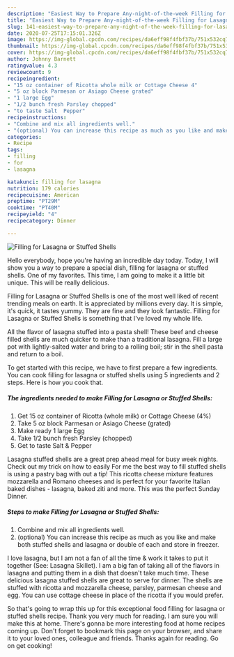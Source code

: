 ```yaml
---
description: "Easiest Way to Prepare Any-night-of-the-week Filling for Lasagna or Stuffed Shells"
title: "Easiest Way to Prepare Any-night-of-the-week Filling for Lasagna or Stuffed Shells"
slug: 141-easiest-way-to-prepare-any-night-of-the-week-filling-for-lasagna-or-stuffed-shells
date: 2020-07-25T17:15:01.326Z
image: https://img-global.cpcdn.com/recipes/da6eff98f4fbf37b/751x532cq70/filling-for-lasagna-or-stuffed-shells-recipe-main-photo.jpg
thumbnail: https://img-global.cpcdn.com/recipes/da6eff98f4fbf37b/751x532cq70/filling-for-lasagna-or-stuffed-shells-recipe-main-photo.jpg
cover: https://img-global.cpcdn.com/recipes/da6eff98f4fbf37b/751x532cq70/filling-for-lasagna-or-stuffed-shells-recipe-main-photo.jpg
author: Johnny Barnett
ratingvalue: 4.3
reviewcount: 9
recipeingredient:
- "15 oz container of Ricotta whole milk or Cottage Cheese 4"
- "5 oz block Parmesan or Asiago Cheese grated"
- "1 large Egg"
- "1/2 bunch fresh Parsley chopped"
- "to taste Salt  Pepper"
recipeinstructions:
- "Combine and mix all ingredients well."
- "(optional) You can increase this recipe as much as you like and make both stuffed shells and lasagna or double of each and store in freezer."
categories:
- Recipe
tags:
- filling
- for
- lasagna

katakunci: filling for lasagna 
nutrition: 179 calories
recipecuisine: American
preptime: "PT29M"
cooktime: "PT40M"
recipeyield: "4"
recipecategory: Dinner

---
```



![Filling for Lasagna or Stuffed Shells](https://img-global.cpcdn.com/recipes/da6eff98f4fbf37b/751x532cq70/filling-for-lasagna-or-stuffed-shells-recipe-main-photo.jpg)

Hello everybody, hope you're having an incredible day today. Today, I will show you a way to prepare a special dish, filling for lasagna or stuffed shells. One of my favorites. This time, I am going to make it a little bit unique. This will be really delicious.

Filling for Lasagna or Stuffed Shells is one of the most well liked of recent trending meals on earth. It is appreciated by millions every day. It is simple, it's quick, it tastes yummy. They are fine and they look fantastic. Filling for Lasagna or Stuffed Shells is something that I've loved my whole life.

All the flavor of lasagna stuffed into a pasta shell! These beef and cheese filled shells are much quicker to make than a traditional lasagna. Fill a large pot with lightly-salted water and bring to a rolling boil; stir in the shell pasta and return to a boil.


To get started with this recipe, we have to first prepare a few ingredients. You can cook filling for lasagna or stuffed shells using 5 ingredients and 2 steps. Here is how you cook that.

<!--inarticleads1-->

##### The ingredients needed to make Filling for Lasagna or Stuffed Shells:

1. Get 15 oz container of Ricotta (whole milk) or Cottage Cheese (4%)
1. Take 5 oz block Parmesan or Asiago Cheese (grated)
1. Make ready 1 large Egg
1. Take 1/2 bunch fresh Parsley (chopped)
1. Get to taste Salt &amp; Pepper


Lasagna stuffed shells are a great prep ahead meal for busy week nights. Check out my trick on how to easily For me the best way to fill stuffed shells is using a pastry bag with out a tip! This ricotta cheese mixture features mozzarella and Romano cheeses and is perfect for your favorite Italian baked dishes - lasagna, baked ziti and more. This was the perfect Sunday Dinner. 

<!--inarticleads2-->

##### Steps to make Filling for Lasagna or Stuffed Shells:

1. Combine and mix all ingredients well.
1. (optional) You can increase this recipe as much as you like and make both stuffed shells and lasagna or double of each and store in freezer.


I love lasagna, but I am not a fan of all the time &amp; work it takes to put it together (See: Lasagna Skillet). I am a big fan of taking all of the flavors in lasagna and putting them in a dish that doesn&#39;t take much time. These delicious lasagna stuffed shells are great to serve for dinner. The shells are stuffed with ricotta and mozzarella cheese, parsley, parmesan cheese and egg. You can use cottage cheese in place of the ricotta if you would prefer. 

So that's going to wrap this up for this exceptional food filling for lasagna or stuffed shells recipe. Thank you very much for reading. I am sure you will make this at home. There's gonna be more interesting food at home recipes coming up. Don't forget to bookmark this page on your browser, and share it to your loved ones, colleague and friends. Thanks again for reading. Go on get cooking!
